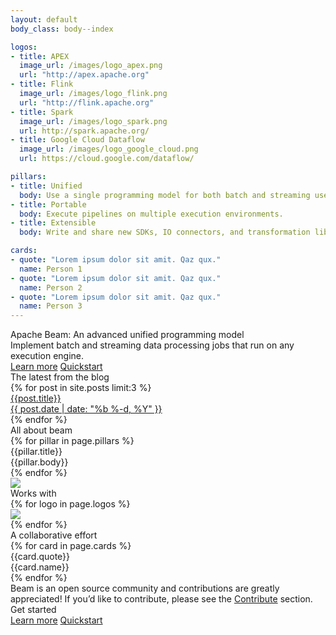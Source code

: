 ```yaml
---
layout: default
body_class: body--index

logos:
- title: APEX
  image_url: /images/logo_apex.png
  url: "http://apex.apache.org"
- title: Flink
  image_url: /images/logo_flink.png
  url: "http://flink.apache.org"
- title: Spark
  image_url: /images/logo_spark.png
  url: http://spark.apache.org/
- title: Google Cloud Dataflow
  image_url: /images/logo_google_cloud.png
  url: https://cloud.google.com/dataflow/

pillars:
- title: Unified
  body: Use a single programming model for both batch and streaming use cases.
- title: Portable
  body: Execute pipelines on multiple execution environments.
- title: Extensible
  body: Write and share new SDKs, IO connectors, and transformation libraries.

cards:
- quote: "Lorem ipsum dolor sit amit. Qaz qux."
  name: Person 1
- quote: "Lorem ipsum dolor sit amit. Qaz qux."
  name: Person 2
- quote: "Lorem ipsum dolor sit amit. Qaz qux."
  name: Person 3
---
```

<div class="hero section">
  <div class="hero__cols">
    <div class="hero__cols__col">
      <div class="hero__cols__col__content">
        <div class="hero__title">
          Apache Beam: An advanced unified programming model
        </div>
        <div class="hero__subtitle">
          Implement batch and streaming data processing jobs that run on any execution engine.
        </div>
        <div class="hero__ctas">
          <a class="button button--primary" href="/get-started/beam-overview/">Learn more</a>
          <a class="button" href="/get-started/quickstart-java/">Quickstart</a>
        </div>
      </div>
    </div>
    <div class="hero__cols__col">
      <div class="hero__blog">
        <div class="hero__blog__title">
          The latest from the blog
        </div>
        <div class="hero__blog__cards">
          {% for post in site.posts limit:3 %}
          <a class="hero__blog__cards__card" href="{{ post.url | prepend: site.baseurl }}">
            <div class="hero__blog__cards__card__title">{{post.title}}</div>
            <div class="hero__blog__cards__card__date">{{ post.date | date: "%b %-d, %Y" }}</div>
          </a>
          {% endfor %}
        </div>
      </div>
    </div>
  </div>
</div>

<div class="pillars section">
  <div class="pillars__title">
    All about beam
  </div>
  <div class="pillars__cols">
    {% for pillar in page.pillars %}
    <div class="pillars__cols__col">
      <div class="pillars__cols__col__title">
        {{pillar.title}}
      </div>
      <div class="pillars__cols__col__body">
        {{pillar.body}}
      </div>
    </div>
    {% endfor %}
  </div>
</div>

<div class="graphic section">
<div class="graphic__image">
<img src="/images/beam_architecture.png">
</div>
</div>

<div class="logos section">
  <div class="logos__title">
    Works with
  </div>
  <div class="logos__logos">
    {% for logo in page.logos %}
    <div class="logos__logos__logo">
      <a href="{{logo.url}}"><img src="{{logo.image_url}}"></a>
    </div>
    {% endfor %}
  </div>
</div>

<div class="cards section section--wide">
  <div class="section__contained">
    <div class="cards__title">
      A collaborative effort
    </div>
    <div class="cards__cards">
      {% for card in page.cards %}
      <div class="cards__cards__card">
        <div class="cards__cards__card__body">
          {{card.quote}}
        </div>
        <div class="cards__cards__card__user">
          <div class="cards__cards__card__user__icon">
          </div>
          <div class="cards__cards__card__user__name">
            {{card.name}}
          </div>
        </div>
      </div>
      {% endfor %}
    </div>
    <div class="cards__body">
      Beam is an open source community and contributions are greatly appreciated!
      If you’d like to contribute, please see the <a href="/contribute/">Contribute</a> section.
    </div>
  </div>
</div>

<div class="ctas section">
  <div class="ctas__title">
    Get started
  </div>
  <div class="ctas__ctas">
  <a class="button button--primary" href="/get-started/beam-overview/">Learn more</a>
  <a class="button" href="/get-started/quickstart-java/">Quickstart</a>
  </div>
</div>
